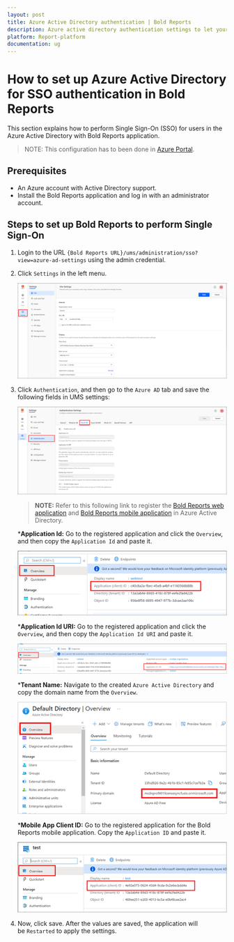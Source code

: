 ```yaml
---
layout: post
title: Azure Active Directory authentication | Bold Reports
description: Azure active directory authentication settings to let your users use their Azure AD credentials to login into the Bold Reports On-Premise Edition.
platform: Report-platform
documentation: ug
---
```


# How to set up Azure Active Directory for SSO authentication in Bold Reports

This section explains how to perform Single Sign-On (SSO) for users in the Azure Active Directory with Bold Reports application.

> NOTE: This configuration has to been done in [Azure Portal](https://portal.azure.com/#home).

## Prerequisites

* An Azure account with Active Directory support.
* Install the Bold Reports application and log in with an administrator account.

## Steps to set up Bold Reports to perform Single Sign-On

1. Login to the URL `{Bold Reports URL}/ums/administration/sso?view=azure-ad-settings` using the admin credential.

2. Click `Settings` in the left menu.

    ![application-settings](/static/assets/on-premise/images/authentication/single-sign-on/azure-active-directory/sso-settings.png)

3. Click `Authentication`, and then go to the `Azure AD` tab and save the following fields in UMS settings:

    ![azure-ad-settings](/static/assets/on-premise/images/authentication/single-sign-on/azure-active-directory/enable-sso.png)

    > **NOTE:** Refer to this following link to register the [Bold Reports web application](https://help.boldreports.com/enterprise-reporting/administrator-guide/how-to/set-up-azure-active-directory/#steps-to-register-bold-reports-on-premise-application-in-azure-active-directory) and [Bold Reports mobile application](https://help.boldreports.com/enterprise-reporting/administrator-guide/how-to/set-up-azure-active-directory/#steps-to-register-bold-reports-on-premise-mobile-application-in-azure-active-directory) in Azure Active Directory.

    ***Application Id:** Go to the registered application and click the `Overview`, and then copy the `Application Id` and paste it.

    ![application-id](/static/assets/on-premise/images/authentication/single-sign-on/azure-active-directory/app-id.png)

    ***Application Id URI:** Go to the registered application and click the `Overview`, and then copy the `Application Id URI` and paste it.

    ![application-id-uri](/static/assets/on-premise/images/authentication/single-sign-on/azure-active-directory/app-id-uri.png)

    ***Tenant Name:** Navigate to the created `Azure Active Directory` and copy the domain name from the `Overview`.

    ![tenant-name](/static/assets/on-premise/images/authentication/single-sign-on/azure-active-directory/tenant-name.png)

    ***Mobile App Client ID:** Go to the registered application for the Bold Reports mobile application. Copy the `Application ID` and paste it.

    ![mobile-app-id](/static/assets/on-premise/images/authentication/single-sign-on/azure-active-directory/mobile-app-id.png)

4. Now, click save. After the values are saved, the application will be `Restarted` to apply the settings.